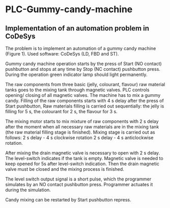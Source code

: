 # PLC-Gummy-candy-machine
## Implementation of an automation problem in CoDeSys

The problem is to implement an automation of a gummy candy machine (Figure 1). Used software: CoDeSys (LD, FBD and ST).

Gummy candy machine operation starts by the press of Start (NO contact) pushbutton and stops at any time by Stop (NC contact) pushbutton press. During the operation green indicator lamp should light permanently.

The raw components from three basic (jelly, colourant, flavour) raw material tanks goes to the mixing tank through magnetic valves. PLC controls opening/ closing of all magnetic valves. The machine has to mix a gummy candy. Filling of the raw components starts with 4 s delay after the press of Start pushbutton, Raw materials filling is carried out sequentially: the jelly is filling for 5 s, the colourant for 2 s, the flavour for 3 s.

The mixing motor starts to mix mixture of raw components with 2 s delay after the moment when all necessary raw materials are in the mixing tank (the raw material filling stage is finished). Mixing stage is carried out as follows: 2 s delay - 4 s clockwise rotation 2 s delay - 4 s anticlockwise rotation.

After mixing the drain magnetic valve is necessary to open with 2 s delay. The level-switch indicates if the tank is empty. Magnetic valve is needed to keep opened for 5s after level-switch indication. Then the drain magnetic valve must be closed and the mixing process is finished.

The level switch output signal is a short pulse, which the programmer simulates by an NO contact pushbutton press. Programmer actuates it during the simulation.

Candy mixing can be restarted by Start pushbutton repress.
